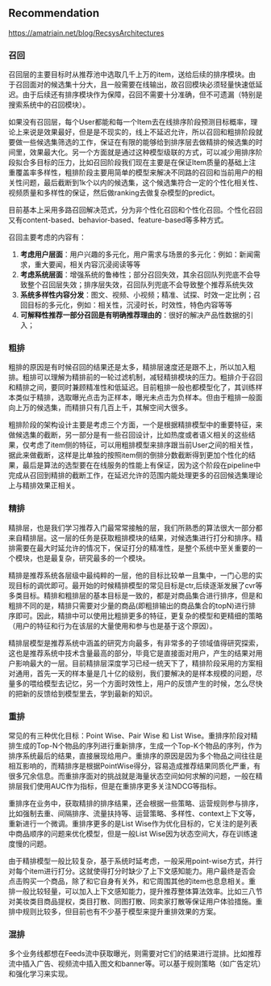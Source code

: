 ## Recommendation

https://amatriain.net/blog/RecsysArchitectures

### 召回

召回层的主要目标时从推荐池中选取几千上万的item，送给后续的排序模块。由于召回面对的候选集十分大，且一般需要在线输出，故召回模块必须轻量快速低延迟。由于后续还有排序模块作为保障，召回不需要十分准确，但不可遗漏（特别是搜索系统中的召回模块）。

如果没有召回层，每个User都能和每一个Item去在线排序阶段预测目标概率，理论上来说是效果最好，但是是不现实的，线上不延迟允许，所以召回和粗排阶段就要做一些候选集筛选的工作，保证在有限的能够给到排序层去做精排的候选集的时间里，效果最大化。另一个方面就是通过这种模型级联的方式，可以减少用排序阶段拟合多目标的压力，比如召回阶段我们现在主要是在保证Item质量的基础上注重覆盖率多样性，粗排阶段主要用简单的模型来解决不同路的召回和当前用户的相关性问题，最后截断到1k个以内的候选集，这个候选集符合一定的个性化相关性、视频质量和多样性的保证，然后做ranking去做复杂模型的predict。

目前基本上采用多路召回解决范式，分为非个性化召回和个性化召回。个性化召回又有content-based、behavior-based、feature-based等多种方式。

召回主要考虑的内容有：

1. **考虑用户层面**：用户兴趣的多元化，用户需求与场景的多元化：例如：新闻需求，重大要闻，相关内容沉浸阅读等等
2. **考虑系统层面**：增强系统的鲁棒性；部分召回失效，其余召回队列兜底不会导致整个召回层失效；排序层失效，召回队列兜底不会导致整个推荐系统失效
3. **系统多样性内容分发**：图文、视频、小视频；精准、试探、时效一定比例；召回目标的多元化，例如：相关性，沉浸时长，时效性，特色内容等等
4. **可解释性推荐一部分召回是有明确推荐理由的**：很好的解决产品性数据的引入；

### 粗排

粗排的原因是有时候召回的结果还是太多，精排层速度还是跟不上，所以加入粗排。粗排可以理解为精排前的一轮过滤机制，减轻精排模块的压力。粗排介于召回和精排之间，要同时兼顾精准性和低延迟。目前粗排一般也都模型化了，其训练样本类似于精排，选取曝光点击为正样本，曝光未点击为负样本。但由于粗排一般面向上万的候选集，而精排只有几百上千，其解空间大很多。

粗排阶段的架构设计主要是考虑三个方面，一个是根据精排模型中的重要特征，来做候选集的截断，另一部分是有一些召回设计，比如热度或者语义相关的这些结果，仅考虑了item侧的特征，可以用粗排模型来排序跟当前User之间的相关性，据此来做截断，这样是比单独的按照item侧的倒排分数截断得到更加个性化的结果，最后是算法的选型要在在线服务的性能上有保证，因为这个阶段在pipeline中完成从召回到精排的截断工作，在延迟允许的范围内能处理更多的召回候选集理论上与精排效果正相关。

### 精排

精排层，也是我们学习推荐入门最常常接触的层，我们所熟悉的算法很大一部分都来自精排层。这一层的任务是获取粗排模块的结果，对候选集进行打分和排序。精排需要在最大时延允许的情况下，保证打分的精准性，是整个系统中至关重要的一个模块，也是最复杂，研究最多的一个模块。

精排是推荐系统各层级中最纯粹的一层，他的目标比较单一且集中，一门心思的实现目标的调优即可。最开始的时候精排模型的常见目标是ctr,后续逐渐发展了cvr等多类目标。精排和粗排层的基本目标是一致的，都是对商品集合进行排序，但是和粗排不同的是，精排只需要对少量的商品(即粗排输出的商品集合的topN)进行排序即可。因此，精排中可以使用比粗排更多的特征，更复杂的模型和更精细的策略（用户的特征和行为在该层的大量使用和参与也是基于这个原因）。

精排层模型是推荐系统中涵盖的研究方向最多，有非常多的子领域值得研究探索，这也是推荐系统中技术含量最高的部分，毕竟它是直接面对用户，产生的结果对用户影响最大的一层。目前精排层深度学习已经一统天下了，精排阶段采用的方案相对通用，首先一天的样本量是几十亿的级别，我们要解决的是样本规模的问题，尽量多的喂给模型去记忆，另一个方面时效性上，用户的反馈产生的时候，怎么尽快的把新的反馈给到模型里去，学到最新的知识。

### 重排

常见的有三种优化目标：Point Wise、Pair Wise 和 List Wise。重排序阶段对精排生成的Top-N个物品的序列进行重新排序，生成一个Top-K个物品的序列，作为排序系统最后的结果，直接展现给用户。重排序的原因是因为多个物品之间往往是相互影响的，而精排序是根据PointWise得分，容易造成推荐结果同质化严重，有很多冗余信息。而重排序面对的挑战就是海量状态空间如何求解的问题，一般在精排层我们使用AUC作为指标，但是在重排序更多关注NDCG等指标。

重排序在业务中，获取精排的排序结果，还会根据一些策略、运营规则参与排序，比如强制去重、间隔排序、流量扶持等、运营策略、多样性、context上下文等，重新进行一个微调。重排序更多的是List Wise作为优化目标的，它关注的是列表中商品顺序的问题来优化模型，但是一般List Wise因为状态空间大，存在训练速度慢的问题。

由于精排模型一般比较复杂，基于系统时延考虑，一般采用point-wise方式，并行对每个item进行打分。这就使得打分时缺少了上下文感知能力。用户最终是否会点击购买一个商品，除了和它自身有关外，和它周围其他的item也息息相关。重排一般比较轻量，可以加入上下文感知能力，提升推荐整体算法效率。比如三八节对美妆类目商品提权，类目打散、同图打散、同卖家打散等保证用户体验措施。重排中规则比较多，但目前也有不少基于模型来提升重排效果的方案。

### 混排

多个业务线都想在Feeds流中获取曝光，则需要对它们的结果进行混排。比如推荐流中插入广告、视频流中插入图文和banner等。可以基于规则策略（如广告定坑）和强化学习来实现。
